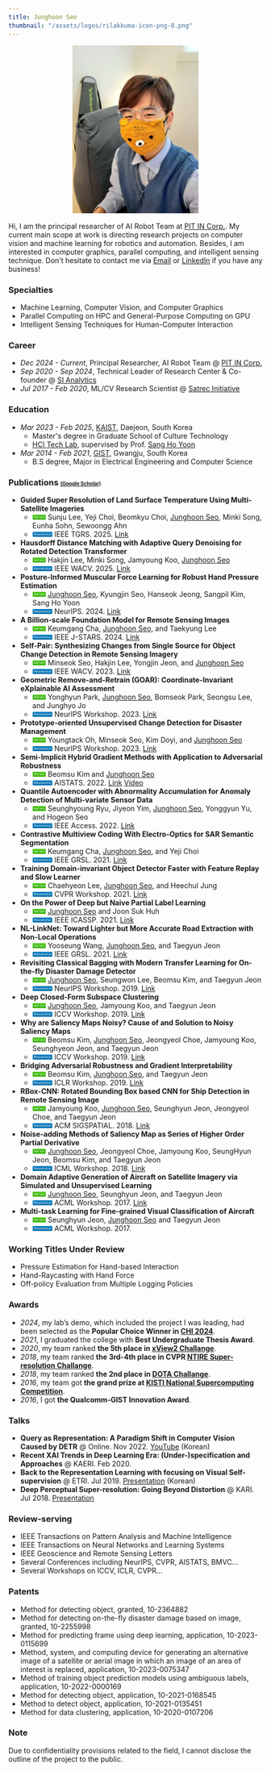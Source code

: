 ```yaml
---
title: Junghoon Seo
thumbnail: "/assets/logos/rilakkuma-icon-png-8.png"
---
```


<div style="text-align: center"><img src="/assets/YN2n7fI_.jpg" width="250" /></div>


Hi, I am the principal researcher of AI Robot Team at [PIT IN Corp.](https://pitin-ev.com/). My current main scope at work is directing research projects on computer vision and machine learning for robotics and automation. Besides, I am interested in computer graphics, parallel computing, and intelligent sensing technique. Don't hesitate to contact me via [Email](mailto:s3213403@gmail.com) or [LinkedIn](https://www.linkedin.com/in/junghoon-seo/) if you have any business!

### Specialties
* Machine Learning, Computer Vision, and Computer Graphics
* Parallel Computing on HPC and General-Purpose Computing on GPU
* Intelligent Sensing Techniques for Human-Computer Interaction

### Career
* *Dec 2024 - Current*, Principal Researcher, AI Robot Team @ [PIT IN Corp.](https://pitin-ev.com/)
* *Sep 2020 - Sep 2024*, Technical Leader of Research Center & Co-founder @ [SI Analytics](https://www.si-analytics.ai/eng)
* *Jul 2017 - Feb 2020*, ML/CV Research Scientist @ [Satrec Initiative](https://www.satreci.com/)

### Education
* *Mar 2023 - Feb 2025*, [KAIST](https://www.kaist.ac.kr/en/), Daejeon, South Korea
  * Master's degree in Graduate School of Culture Technology
  * [HCI Tech Lab](https://hcitech.org/), supervised by Prof. [Sang Ho Yoon](https://sanghoy.com/)
* *Mar 2014 - Feb 2021*, [GIST](https://www.gist.ac.kr/en/main.html), Gwangju, South Korea
  * B.S degree, Major in Electrical Engineering and Computer Science

### Publications <span style="font-size:0.6em;">[(Google Scholar)](https://scholar.google.com/citations?user=9KBQk-YAAAAJ&hl=en)</span>
* **Guided Super Resolution of Land Surface Temperature Using Multi-Satellite Imageries**
  - <img height="10" src="/assets/-Authors-brightgreen.svg"> Sunju Lee, Yeji Choi, Beomkyu Choi, <U>Junghoon Seo</U>, Minki Song, Eunha Sohn, Sewoongg Ahn
  - <img height="10" src="/assets/-Presented%20at-blue.svg"> IEEE TGRS. 2025. [Link](https://ieeexplore.ieee.org/document/11011314)
* **Hausdorff Distance Matching with Adaptive Query Denoising for Rotated Detection Transformer**
  - <img height="10" src="/assets/-Authors-brightgreen.svg"> Hakjin Lee, Minki Song, Jamyoung Koo, <U>Junghoon Seo</U>
  - <img height="10" src="/assets/-Presented%20at-blue.svg"> IEEE WACV. 2025. [Link](https://arxiv.org/abs/2305.07598) 
* **Posture-Informed Muscular Force Learning for Robust Hand Pressure Estimation**
  - <img height="10" src="/assets/-Authors-brightgreen.svg"> <U>Junghoon Seo</U>, Kyungjin Seo, Hanseok Jeong, Sangpil Kim, Sang Ho Yoon
  - <img height="10" src="/assets/-Presented%20at-blue.svg"> NeurIPS. 2024. [Link](https://neurips.cc/virtual/2024/poster/95565)
* **A Billion-scale Foundation Model for Remote Sensing Images**
  - <img height="10" src="/assets/-Authors-brightgreen.svg"> Keumgang Cha, <U>Junghoon Seo</U>, and Taekyung Lee
  - <img height="10" src="/assets/-Presented%20at-blue.svg"> IEEE J-STARS. 2024. [Link](https://arxiv.org/abs/2304.05215)
* **Self-Pair: Synthesizing Changes from Single Source for Object Change Detection in Remote Sensing Imagery**
  - <img height="10" src="/assets/-Authors-brightgreen.svg"> Minseok Seo, Hakjin Lee, Yongjin Jeon, and <U>Junghoon Seo</U>
  - <img height="10" src="/assets/-Presented%20at-blue.svg"> IEEE WACV. 2023. [Link](https://openaccess.thecvf.com/content/WACV2023/html/Seo_Self-Pair_Synthesizing_Changes_From_Single_Source_for_Object_Change_Detection_WACV_2023_paper.html)
* **Geometric Remove-and-Retrain (GOAR): Coordinate-Invariant eXplainable AI Assessment**
  - <img height="10" src="/assets/-Authors-brightgreen.svg"> Yonghyun Park, <U>Junghoon Seo</U>, Bomseok Park, Seongsu Lee, and Junghyo Jo
  - <img height="10" src="/assets/-Presented%20at-blue.svg"> NeurIPS Workshop. 2023. [Link](https://openreview.net/forum?id=gh69Bu7k48)
* **Prototype-oriented Unsupervised Change Detection for Disaster Management**
  - <img height="10" src="/assets/-Authors-brightgreen.svg"> Youngtack Oh, Minseok Seo, Kim Doyi, and <U>Junghoon Seo</U>
  - <img height="10" src="/assets/-Presented%20at-blue.svg"> NeurIPS Workshop. 2023. [Link](https://arxiv.org/abs/2310.09759) 
* **Semi-Implicit Hybrid Gradient Methods with Application to Adversarial Robustness**
  - <img height="10" src="/assets/-Authors-brightgreen.svg"> Beomsu Kim and <U>Junghoon Seo</U>
  - <img height="10" src="/assets/-Presented%20at-blue.svg"> AISTATS. 2022. [Link](https://arxiv.org/abs/2202.10523) [Video](https://slideslive.com/38980554/semiimplicit-hybrid-gradient-methods-with-application-to-adversarial-robustness)
* **Quantile Autoencoder with Abnormality Accumulation for Anomaly Detection of Multi-variate Sensor Data**
  - <img height="10" src="/assets/-Authors-brightgreen.svg"> Seunghyoung Ryu, Jiyeon Yim, <U>Junghoon Seo</U>, Yonggyun Yu, and Hogeon Seo
  - <img height="10" src="/assets/-Presented%20at-blue.svg"> IEEE Access. 2022. [Link](https://ieeexplore.ieee.org/abstract/document/9810961/)
* **Contrastive Multiview Coding With Electro-Optics for SAR Semantic Segmentation**
  - <img height="10" src="/assets/-Authors-brightgreen.svg"> Keumgang Cha, <U>Junghoon Seo</U>, and Yeji Choi
  - <img height="10" src="/assets/-Presented%20at-blue.svg"> IEEE GRSL. 2021. [Link](https://ieeexplore.ieee.org/abstract/document/9537157?casa_token=BKmjojS1rVUAAAAA:fGEfg34u8sfBOI0rtnaq2vs2wNbFGDr3cjH-Hr9zHkKWsNwaa1EsNywaRz62t6V4jABWErGoPg)
* **Training Domain-invariant Object Detector Faster with Feature Replay and Slow Learner**
  - <img height="10" src="/assets/-Authors-brightgreen.svg"> Chaehyeon Lee, <U>Junghoon Seo</U>, and Heechul Jung
  - <img height="10" src="/assets/-Presented%20at-blue.svg"> CVPR Workshop. 2021. [Link](https://arxiv.org/abs/2105.14693)
* **On the Power of Deep but Naive Partial Label Learning**
  - <img height="10" src="/assets/-Authors-brightgreen.svg"> <U>Junghoon Seo</U> and Joon Suk Huh
  - <img height="10" src="/assets/-Presented%20at-blue.svg"> IEEE ICASSP. 2021. [Link](https://arxiv.org/abs/2010.11600)
* **NL-LinkNet: Toward Lighter but More Accurate Road Extraction with Non-Local Operations**
  - <img height="10" src="/assets/-Authors-brightgreen.svg"> Yooseung Wang, <U>Junghoon Seo</U>, and Taegyun Jeon
  - <img height="10" src="/assets/-Presented%20at-blue.svg"> IEEE GRSL. 2021. [Link](https://ieeexplore.ieee.org/document/9336223?fbclid=IwAR05z_8K7UWYGS5Wb6kJEg_1BMGC2BpTXsV0bI8cpCqCKeLWAm8UHFXsEOw)
* **Revisiting Classical Bagging with Modern Transfer Learning for On-the-fly Disaster Damage Detector**
  - <img height="10" src="/assets/-Authors-brightgreen.svg"> <U>Junghoon Seo</U>, Seungwon Lee, Beomsu Kim, and Taegyun Jeon
  - <img height="10" src="/assets/-Presented%20at-blue.svg"> NeurIPS Workshop. 2019. [Link](https://arxiv.org/abs/1910.01911)
* **Deep Closed-Form Subspace Clustering**
  - <img height="10" src="/assets/-Authors-brightgreen.svg"> <U>Junghoon Seo</U>, Jamyoung Koo, and Taegyun Jeon
  - <img height="10" src="/assets/-Presented%20at-blue.svg"> ICCV Workshop. 2019. [Link](https://arxiv.org/abs/1908.09419)
* **Why are Saliency Maps Noisy? Cause of and Solution to Noisy Saliency Maps**
  - <img height="10" src="/assets/-Authors-brightgreen.svg"> Beomsu Kim, <U>Junghoon Seo</U>, Jeongyeol Choe, Jamyoung Koo, Seunghyeon Jeon, and Taegyun Jeon
  - <img height="10" src="/assets/-Presented%20at-blue.svg"> ICCV Workshop. 2019. [Link](https://arxiv.org/abs/1902.04893)
* **Bridging Adversarial Robustness and Gradient Interpretability**
  - <img height="10" src="/assets/-Authors-brightgreen.svg"> Beomsu Kim, <U>Junghoon Seo</U>, and Taegyun Jeon
  - <img height="10" src="/assets/-Presented%20at-blue.svg"> ICLR Workshop. 2019. [Link](https://arxiv.org/abs/1903.11626)
* **RBox-CNN: Rotated Bounding Box based CNN for Ship Detection in Remote Sensing Image**
  - <img height="10" src="/assets/-Authors-brightgreen.svg"> Jamyoung Koo, <U>Junghoon Seo</U>, Seunghyun Jeon, Jeongyeol Choe, and Taegyun Jeon
  - <img height="10" src="/assets/-Presented%20at-blue.svg"> ACM SIGSPATIAL. 2018. [Link](https://dl.acm.org/citation.cfm?id=3274915)
* **Noise-adding Methods of Saliency Map as Series of Higher Order Partial Derivative**
  - <img height="10" src="/assets/-Authors-brightgreen.svg"> <U>Junghoon Seo</U>, Jeongyeol Choe, Jamyoung Koo, SeungHyun Jeon, Beomsu Kim, and Taegyun Jeon
  - <img height="10" src="/assets/-Presented%20at-blue.svg"> ICML Workshop. 2018. [Link](https://arxiv.org/abs/1806.03000)
* **Domain Adaptive Generation of Aircraft on Satellite Imagery via Simulated and Unsupervised Learning**
  - <img height="10" src="/assets/-Authors-brightgreen.svg"> <U>Junghoon Seo</U>, Seunghyun Jeon, and Taegyun Jeon
  - <img height="10" src="/assets/-Presented%20at-blue.svg"> ACML Workshop. 2017. [Link](https://arxiv.org/abs/1806.03002)
* **Multi-task Learning for Fine-grained Visual Classification of Aircraft**
  - <img height="10" src="/assets/-Authors-brightgreen.svg"> Seunghyun Jeon, <U>Junghoon Seo</U> and Taegyun Jeon
  - <img height="10" src="/assets/-Presented%20at-blue.svg"> ACML Workshop. 2017.

### Working Titles Under Review
- Pressure Estimation for Hand-based Interaction
- Hand-Raycasting with Hand Force
- Off-policy Evaluation from Multiple Logging Policies

### Awards
* *2024*, my lab’s demo, which included the project I was leading, had been selected as the **Popular Choice Winner in [CHI 2024](https://chi2024.acm.org/)**.
* *2021*, I graduated the college with **Best Undergraduate Thesis Award**.
* *2020*, my team ranked **the 5th place in [xView2 Challange](https://xview2.org/)**.
* *2018*, my team ranked **the 3rd-4th place in CVPR [NTIRE Super-resolution Challange](https://data.vision.ee.ethz.ch/cvl/ntire18/)**.
* *2018*, my team ranked **the 2nd place in [DOTA Challange](https://captain-whu.github.io/DOTA/)**.
* *2016*, my team got **the grand prize at [KISTI National Supercomputing Competition](https://webedu.ksc.re.kr/gallery.es?mid=a30501000000&bid=0008&tag=&b_list=12&act=view&list_no=57&nPage=1&vlist_no_npage=0&keyField=&keyWord=&orderby=)**.
* *2016*, I got **the Qualcomm-GIST Innovation Award**.

### Talks
* **Query as Representation: A Paradigm Shift in Computer Vision Caused by DETR** @ Online. Nov 2022. [YouTube](https://www.youtube.com/watch?v=7Eq8WyKWjU0&t=3491s) (Korean)
* **Recent XAI Trends in Deep Learning Era: (Under-)specification and Approaches** @ KAERI. Feb 2020.
* **Back to the Representation Learning with focusing on Visual Self-supervision** @ ETRI. Jul 2019. [Presentation](https://drive.google.com/file/d/12vu4arZQQvwT8f7GJLI99_YIJCkl3BL-/view?usp=sharing) (Korean)
* **Deep Perceptual Super-resolution: Going Beyond Distortion** @ KARI. Jul 2018. [Presentation](https://drive.google.com/file/d/1JN0afRsnPfBgKWicPPg4hGKkBiLr_42M/view?usp=sharing)

### Review-serving
* IEEE Transactions on Pattern Analysis and Machine Intelligence
* IEEE Transactions on Neural Networks and Learning Systems
* IEEE Geoscience and Remote Sensing Letters
* Several Conferences including NeurIPS, CVPR, AISTATS, BMVC...
* Several Workshops on ICCV, ICLR, CVPR...

### Patents
* Method for detecting object, granted, 10-2364882
* Method for detecting on-the-fly disaster damage based on image, granted, 10-2255998
* Method for predicting frame using deep learning, application, 10-2023-0115699
* Method, system, and computing device for generating an alternative image of a satellite or aerial image in which an image of an area of interest is replaced, application, 10-2023-0075347
* Method of training object prediction models using ambiguous labels, application, 10-2022-0000169
* Method for detecting object, application, 10-2021-0168545
* Method to detect object, application, 10-2021-0135451
* Method for data clustering, application, 10-2020-0107206

### Note
Due to confidentiality provisions related to the field, I cannot disclose the outline of the project to the public.
